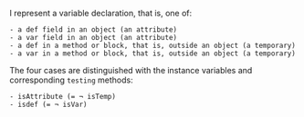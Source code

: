 I represent a variable declaration, that is, one of:

	- a def field in an object (an attribute)
	- a var field in an object (an attribute)
	- a def in a method or block, that is, outside an object (a temporary)
	- a var in a method or block, that is, outside an object (a temporary)
	
The four cases are distinguished with the instance variables and corresponding `testing` methods:
	
	- isAttribute (= ¬ isTemp)
	- isdef (= ¬ isVar)